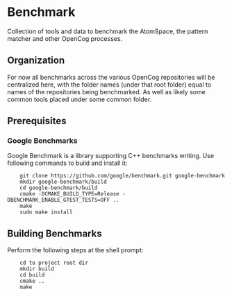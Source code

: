# Benchmark

Collection of tools and data to benchmark the AtomSpace, the pattern
matcher and other OpenCog processes.

## Organization

For now all benchmarks across the various OpenCog repositories will be
centralized here, with the folder names (under that root folder) equal
to names of the repositories being benchmarked. As well as likely some
common tools placed under some common folder.

## Prerequisites

### Google Benchmarks

Google Benchmark is a library supporting C++ benchmarks writing.
Use following commands to build and install it:

```
    git clone https://github.com/google/benchmark.git google-benchmark
    mkdir google-benchmark/build
    cd google-benchmark/build
    cmake -DCMAKE_BUILD_TYPE=Release -DBENCHMARK_ENABLE_GTEST_TESTS=OFF ..
    make
    sudo make install
```

## Building Benchmarks

Perform the following steps at the shell prompt:
```
    cd to project root dir
    mkdir build
    cd build
    cmake ..
    make
```
